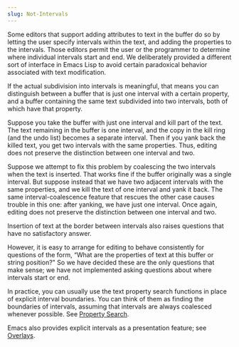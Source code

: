 ```yaml
---
slug: Not-Intervals
---
```


Some editors that support adding attributes to text in the buffer do so by letting the user specify intervals within the text, and adding the properties to the intervals. Those editors permit the user or the programmer to determine where individual intervals start and end. We deliberately provided a different sort of interface in Emacs Lisp to avoid certain paradoxical behavior associated with text modification.

If the actual subdivision into intervals is meaningful, that means you can distinguish between a buffer that is just one interval with a certain property, and a buffer containing the same text subdivided into two intervals, both of which have that property.

Suppose you take the buffer with just one interval and kill part of the text. The text remaining in the buffer is one interval, and the copy in the kill ring (and the undo list) becomes a separate interval. Then if you yank back the killed text, you get two intervals with the same properties. Thus, editing does not preserve the distinction between one interval and two.

Suppose we attempt to fix this problem by coalescing the two intervals when the text is inserted. That works fine if the buffer originally was a single interval. But suppose instead that we have two adjacent intervals with the same properties, and we kill the text of one interval and yank it back. The same interval-coalescence feature that rescues the other case causes trouble in this one: after yanking, we have just one interval. Once again, editing does not preserve the distinction between one interval and two.

Insertion of text at the border between intervals also raises questions that have no satisfactory answer.

However, it is easy to arrange for editing to behave consistently for questions of the form, “What are the properties of text at this buffer or string position?" So we have decided these are the only questions that make sense; we have not implemented asking questions about where intervals start or end.

In practice, you can usually use the text property search functions in place of explicit interval boundaries. You can think of them as finding the boundaries of intervals, assuming that intervals are always coalesced whenever possible. See [Property Search](/docs/elisp/Property-Search).

Emacs also provides explicit intervals as a presentation feature; see [Overlays](/docs/elisp/Overlays).
